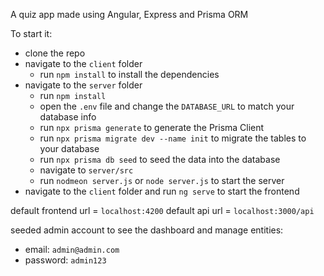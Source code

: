A quiz app made using Angular, Express and Prisma ORM

To start it:
  - clone the repo
  - navigate to the `client` folder
    - run `npm install` to install the dependencies
  - navigate to the `server` folder
    - run `npm install`
    - open the `.env` file and change the `DATABASE_URL` to match your database info
    - run `npx prisma generate` to generate the Prisma Client
    - run `npx prisma migrate dev --name init` to migrate the tables to your database
    - run `npx prisma db seed` to seed the data into the database
    - navigate to `server/src`
    - run `nodmeon server.js` or `node server.js` to start the server
  - navigate to the `client` folder and run `ng serve` to start the frontend

default frontend url = `localhost:4200`
default api url = `localhost:3000/api`

seeded admin account to see the dashboard and manage entities:
  - email: `admin@admin.com`
  - password: `admin123`
